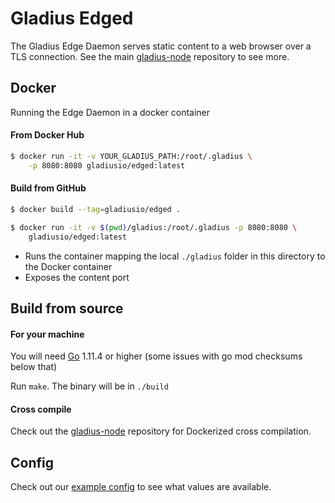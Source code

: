 # Gladius Edged

The Gladius Edge Daemon serves static content to a web browser over a TLS connection. See the main [gladius-node](https://github.com/gladiusio/gladius-node) repository to see more.

## Docker
Running the Edge Daemon in a docker container

#### From Docker Hub

```bash
$ docker run -it -v YOUR_GLADIUS_PATH:/root/.gladius \
    -p 8080:8080 gladiusio/edged:latest
```

#### Build from GitHub

```bash
$ docker build --tag=gladiusio/edged .

$ docker run -it -v $(pwd)/gladius:/root/.gladius -p 8080:8080 \
    gladiusio/edged:latest
```
* Runs the container mapping the local `./gladius` folder in this directory to the Docker container
* Exposes the content port

## Build from source

#### For your machine
You will need [Go](https://golang.org/dl/) 1.11.4 or higher (some issues with go mod checksums below that)

Run `make`. The binary will be in `./build`

#### Cross compile
Check out the [gladius-node](https://github.com/gladiusio/gladius-node) repository for Dockerized cross compilation.

## Config
Check out our [example config](./.example-config.toml) to see what values are available.
